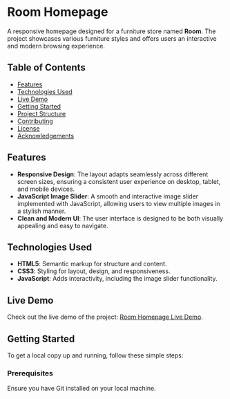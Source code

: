 # Room Homepage

A responsive homepage designed for a furniture store named **Room**. The project showcases various furniture styles and offers users an interactive and modern browsing experience.

## Table of Contents

- [Features](#features)
- [Technologies Used](#technologies-used)
- [Live Demo](#live-demo)
- [Getting Started](#getting-started)
- [Project Structure](#project-structure)
- [Contributing](#contributing)
- [License](#license)
- [Acknowledgements](#acknowledgements)

## Features

- **Responsive Design**: The layout adapts seamlessly across different screen sizes, ensuring a consistent user experience on desktop, tablet, and mobile devices.
- **JavaScript Image Slider**: A smooth and interactive image slider implemented with JavaScript, allowing users to view multiple images in a stylish manner.
- **Clean and Modern UI**: The user interface is designed to be both visually appealing and easy to navigate.

## Technologies Used

- **HTML5**: Semantic markup for structure and content.
- **CSS3**: Styling for layout, design, and responsiveness.
- **JavaScript**: Adds interactivity, including the image slider functionality.

## Live Demo

Check out the live demo of the project: [Room Homepage Live Demo](https://abdelrahmanfthi.github.io/Room-Homepage-Master/).

## Getting Started

To get a local copy up and running, follow these simple steps:

### Prerequisites

Ensure you have Git installed on your local machine.


